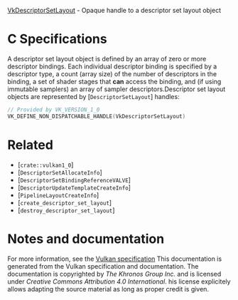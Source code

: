 [VkDescriptorSetLayout](https://www.khronos.org/registry/vulkan/specs/1.3-extensions/man/html/VkDescriptorSetLayout.html) - Opaque handle to a descriptor set layout object

# C Specifications
A descriptor set layout object is defined by an array of zero or more
descriptor bindings.
Each individual descriptor binding is specified by a descriptor type, a
count (array size) of the number of descriptors in the binding, a set of
shader stages that  **can**  access the binding, and (if using immutable
samplers) an array of sampler descriptors.Descriptor set layout objects are represented by [`DescriptorSetLayout`]
handles:
```c
// Provided by VK_VERSION_1_0
VK_DEFINE_NON_DISPATCHABLE_HANDLE(VkDescriptorSetLayout)
```

# Related
- [`crate::vulkan1_0`]
- [`DescriptorSetAllocateInfo`]
- [`DescriptorSetBindingReferenceVALVE`]
- [`DescriptorUpdateTemplateCreateInfo`]
- [`PipelineLayoutCreateInfo`]
- [`create_descriptor_set_layout`]
- [`destroy_descriptor_set_layout`]

# Notes and documentation
For more information, see the [Vulkan specification](https://www.khronos.org/registry/vulkan/specs/1.3-extensions/html/vkspec.html)
This documentation is generated from the Vulkan specification and documentation.
The documentation is copyrighted by *The Khronos Group Inc.* and is licensed under *Creative Commons Attribution 4.0 International*.
his license explicitely allows adapting the source material as long as proper credit is given.
        